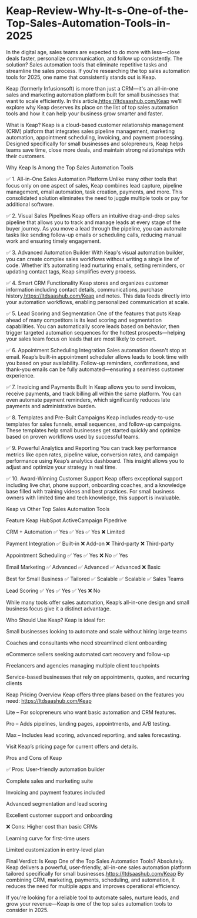 # Keap-Review-Why-It-s-One-of-the-Top-Sales-Automation-Tools-in-2025


In the digital age, sales teams are expected to do more with less—close deals faster, personalize communication, and follow up consistently. The solution? Sales automation tools that eliminate repetitive tasks and streamline the sales process. If you're researching the top sales automation tools for 2025, one name that consistently stands out is Keap.

Keap (formerly Infusionsoft) is more than just a CRM—it's an all-in-one sales and marketing automation platform built for small businesses that want to scale efficiently. In this article,https://ltdsaashub.com/Keap we’ll explore why Keap deserves its place on the list of top sales automation tools and how it can help your business grow smarter and faster.

What is Keap?
Keap is a cloud-based customer relationship management (CRM) platform that integrates sales pipeline management, marketing automation, appointment scheduling, invoicing, and payment processing. Designed specifically for small businesses and solopreneurs, Keap helps teams save time, close more deals, and maintain strong relationships with their customers.

Why Keap Is Among the Top Sales Automation Tools

✅ 1. All-in-One Sales Automation Platform
Unlike many other tools that focus only on one aspect of sales, Keap combines lead capture, pipeline management, email automation, task creation, payments, and more. This consolidated solution eliminates the need to juggle multiple tools or pay for additional software.

✅ 2. Visual Sales Pipelines
Keap offers an intuitive drag-and-drop sales pipeline that allows you to track and manage leads at every stage of the buyer journey. As you move a lead through the pipeline, you can automate tasks like sending follow-up emails or scheduling calls, reducing manual work and ensuring timely engagement.

✅ 3. Advanced Automation Builder
With Keap's visual automation builder, you can create complex sales workflows without writing a single line of code. Whether it’s automating lead nurturing emails, setting reminders, or updating contact tags, Keap simplifies every process.

✅ 4. Smart CRM Functionality
Keap stores and organizes customer information including contact details, communications, purchase history,https://ltdsaashub.com/Keap and notes. This data feeds directly into your automation workflows, enabling personalized communication at scale.

✅ 5. Lead Scoring and Segmentation
One of the features that puts Keap ahead of many competitors is its lead scoring and segmentation capabilities. You can automatically score leads based on behavior, then trigger targeted automation sequences for the hottest prospects—helping your sales team focus on leads that are most likely to convert.

✅ 6. Appointment Scheduling Integration
Sales automation doesn't stop at email. Keap’s built-in appointment scheduler allows leads to book time with you based on your availability. Follow-up reminders, confirmations, and thank-you emails can be fully automated—ensuring a seamless customer experience.

✅ 7. Invoicing and Payments Built In
Keap allows you to send invoices, receive payments, and track billing all within the same platform. You can even automate payment reminders, which significantly reduces late payments and administrative burden.

✅ 8. Templates and Pre-Built Campaigns
Keap includes ready-to-use templates for sales funnels, email sequences, and follow-up campaigns. These templates help small businesses get started quickly and optimize based on proven workflows used by successful teams.

✅ 9. Powerful Analytics and Reporting
You can track key performance metrics like open rates, pipeline value, conversion rates, and campaign performance using Keap’s analytics dashboard. This insight allows you to adjust and optimize your strategy in real time.

✅ 10. Award-Winning Customer Support
Keap offers exceptional support including live chat, phone support, onboarding coaches, and a knowledge base filled with training videos and best practices. For small business owners with limited time and tech knowledge, this support is invaluable.

Keap vs Other Top Sales Automation Tools

Feature	Keap	HubSpot	ActiveCampaign	Pipedrive

CRM + Automation	✅ Yes	✅ Yes	✅ Yes	❌ Limited

Payment Integration	✅ Built-in	❌ Add-on	❌ Third-party	❌ Third-party

Appointment Scheduling	✅ Yes	✅ Yes	❌ No	✅ Yes

Email Marketing	✅ Advanced	✅ Advanced	✅ Advanced	❌ Basic

Best for Small Business	✅ Tailored	✅ Scalable	✅ Scalable	✅ Sales Teams

Lead Scoring	✅ Yes	✅ Yes	✅ Yes	❌ No

While many tools offer sales automation, Keap’s all-in-one design and small business focus give it a distinct advantage.

Who Should Use Keap?
Keap is ideal for:

Small businesses looking to automate and scale without hiring large teams

Coaches and consultants who need streamlined client onboarding

eCommerce sellers seeking automated cart recovery and follow-up

Freelancers and agencies managing multiple client touchpoints

Service-based businesses that rely on appointments, quotes, and recurring clients

Keap Pricing Overview
Keap offers three plans based on the features you need: https://ltdsaashub.com/Keap

Lite – For solopreneurs who want basic automation and CRM features.

Pro – Adds pipelines, landing pages, appointments, and A/B testing.

Max – Includes lead scoring, advanced reporting, and sales forecasting.

Visit Keap’s pricing page for current offers and details.

Pros and Cons of Keap

✅ Pros:
User-friendly automation builder

Complete sales and marketing suite

Invoicing and payment features included

Advanced segmentation and lead scoring

Excellent customer support and onboarding

❌ Cons:
Higher cost than basic CRMs

Learning curve for first-time users

Limited customization in entry-level plan

Final Verdict: Is Keap One of the Top Sales Automation Tools?
Absolutely. Keap delivers a powerful, user-friendly, all-in-one sales automation platform tailored specifically for small businesses.https://ltdsaashub.com/Keap By combining CRM, marketing, payments, scheduling, and automation, it reduces the need for multiple apps and improves operational efficiency.

If you're looking for a reliable tool to automate sales, nurture leads, and grow your revenue—Keap is one of the top sales automation tools to consider in 2025.

